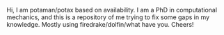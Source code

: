 Hi, 
I am potaman/potax based on availability. I am a PhD in computational mechanics, and this is a repository of me trying to fix some gaps in my knowledge. Mostly using firedrake/dolfin/what have you. Cheers!

<!---
potaman/potaman is a ✨ special ✨ repository because its `README.md` (this file) appears on your GitHub profile.
You can click the Preview link to take a look at your changes.
--->
